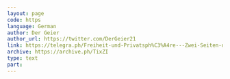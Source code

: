 ```yaml
---
layout: page
code: https
language: German
author: Der Geier
author_url: https://twitter.com/DerGeier21
link: https://telegra.ph/Freiheit-und-Privatsph%C3%A4re---Zwei-Seiten-der-gleichen-M%C3%BCnze-06-20
archive: https://archive.ph/TixZI
type: text
part: 
---
```

